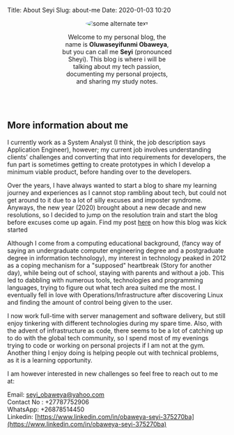Title: About Seyi
Slug: about-me
Date: 2020-01-03 10:20

<p align="center">
<img src="/images/thumbnails/100x_/test2.jpeg" alt="some alternate text" style="border-radius: 50%;">
</p>
<p style="width: 50%; margin: auto;" align="center">
Welcome to my personal blog, the name is <b>Oluwaseyifunmi Obaweya</b>, but you can call me <b>Seyi</b> (pronounced Sheyi). This blog is where i will be talking about my tech passion, documenting my personal projects, and sharing my study notes.
</p>
<br>
<br>
<br>


<p align="center">
<h2>More information about me</h2>
</p>
I currently work as a System Analyst (I think, the job description says Application Engineer), however; my current job involves understanding clients’ challenges and converting that into requirements for developers, the fun part is sometimes getting to create prototypes in which I develop a minimum viable product, before handing over to the developers.

Over the years, I have always wanted to start a blog to share my learning journey and experiences as I cannot stop rambling about tech, but could not get around to it due to a lot of silly excuses and imposter syndrome. Anyways, the new year (2020) brought about a new decade and new resolutions, so I decided to jump on the resolution train and start the blog before excuses come up again. Find my post [here]({filename}/articles/01-creating-static-site.md) on how this blog was kick started 

Although I come from a computing educational background, (fancy way of saying an undergraduate computer engineering degree and a postgraduate degree in information technology), my interest in technology peaked in 2012 as a coping mechanism for a "supposed" heartbreak (Story for another day), while being out of school, staying with parents and without a job. This led to dabbling with numerous tools, technologies and programming languages, trying to figure out what tech area suited me the most. I eventually fell in love with Operations/Infrastructure after discovering Linux and finding the amount of control being given to the user.


I now work full-time with server management and software delivery, but still enjoy tinkering with different technologies during my spare time. Also, with the advent of infrastructure as code, there seems to be a lot of catching up to do with the global tech community, so I spend most of my evenings trying to code or working on personal projects if I am not at the gym. Another thing I enjoy doing is helping people out with technical problems, as it is a learning opportunity. 

I am however interested in new challenges so feel free to reach out to me at:  
  
Email: seyi_obaweya@yahoo.com  
Contact No : +27787752906  
WhatsApp: +26878514450  
Linkedin: [https://www.linkedin.com/in/obaweya-seyi-375270ba](https://www.linkedin.com/in/obaweya-seyi-375270ba)
